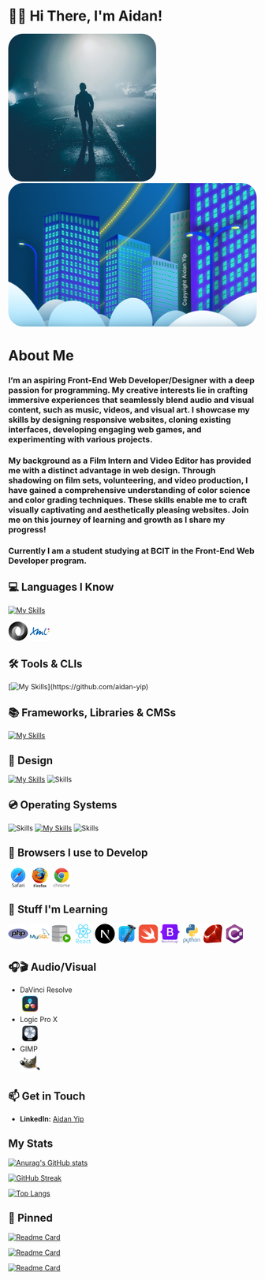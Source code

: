 # 👋🏻 Hi There, I'm Aidan!

<img src="https://github.com/aidan-yip/aidan-yip/blob/main/small.jpg" width="300" style="border-radius: 30px;"></img>
<img src="https://github.com/aidan-yip/aidan-yip/blob/main/thin_cloud.png/" width="520" style="border-radius: 30px;" oncontextmenu="return false"></img>

# About Me

### I’m an aspiring Front-End Web Developer/Designer with a deep passion for programming. My creative interests lie in crafting immersive experiences that seamlessly blend audio and visual content, such as music, videos, and visual art. I showcase my skills by designing responsive websites, cloning existing interfaces, developing engaging web games, and experimenting with various projects. 

### My background as a Film Intern and Video Editor has provided me with a distinct advantage in web design. Through shadowing on film sets, volunteering, and video production, I have gained a comprehensive understanding of color science and color grading techniques. These skills enable me to craft visually captivating and aesthetically pleasing websites. Join me on this journey of learning and growth as I share my progress!

### Currently I am a student studying at BCIT in the Front-End Web Developer program.

## 💻 Languages I Know

 [![My Skills](https://skillicons.dev/icons?i=html,css,js,php,md,svg)](https://github.com/aidan-yip)
 
<div>
  <img src="https://github.com/devicons/devicon/blob/master/icons/json/json-original.svg" width="40" height="40"></img>
  <img src="https://github.com/devicons/devicon/blob/master/icons/xml/xml-original.svg" width="40" height="40"></img>
</div>

## 🛠️ Tools & CLIs

 [![My Skills](https://skillicons.dev/icons?i=vscode,github,gitlab,git,netlify,cloudflare,stackoverflow,bash,firebase,npm,pnpm,)](https://github.com/aidan-yip)

## 📚 Frameworks, Libraries & CMSs

 [![My Skills](https://skillicons.dev/icons?i=sass,jquery,react,vite,electron,wordpress,mui,emotion)](https://github.com/aidan-yip)

## 🎨 Design

 [![My Skills](https://skillicons.dev/icons?i=figma,xd,illustrator,photoshop)](https://github.com/aidan-yip)
 ![Skills](https://skills-icons.vercel.app/api/icons?i=lightroom)

## 💿 Operating Systems

   ![Skills](https://skills-icons.vercel.app/api/icons?i=apple,windows,linux,ubuntu,mint)
   [![My Skills](https://skillicons.dev/icons?i=mint)](https://github.com/aidan-yip)
   ![Skills](https://skills-icons.vercel.app/api/icons?i=debian,raspberrypi)

## 🛜 Browsers I use to Develop

<div>
  <img src="https://github.com/devicons/devicon/blob/master/icons/safari/safari-original-wordmark.svg" width="40" height="40"></img>
  <img src="https://github.com/devicons/devicon/blob/master/icons/firefox/firefox-original-wordmark.svg" width="40" height="40"></img>
  <img src="https://github.com/devicons/devicon/blob/master/icons/chrome/chrome-original-wordmark.svg" width="40" height="40"></img>
</div>

## 🌿 Stuff I'm Learning

<div>
  <img src="https://github.com/devicons/devicon/blob/master/icons/php/php-original.svg" width="40" height="40"></img>
  <img src="https://github.com/devicons/devicon/blob/master/icons/mysql/mysql-original-wordmark.svg" width="40" height="40"></img>
  <img src="https://github.com/devicons/devicon/blob/master/icons/sqldeveloper/sqldeveloper-original.svg" width="40" height="40"></img>
  <img src="https://github.com/devicons/devicon/blob/master/icons/react/react-original-wordmark.svg" width="40" height="40"></img>
  <img src="https://github.com/devicons/devicon/blob/master/icons/nextjs/nextjs-original.svg" width="40" height="40"></img>
  <img src="https://github.com/devicons/devicon/blob/master/icons/xcode/xcode-original.svg" width="40" height="40"></img>
  <img src="https://github.com/devicons/devicon/blob/master/icons/swift/swift-original.svg" width="40" height="40"></img>
  <img src="https://github.com/devicons/devicon/blob/master/icons/bootstrap/bootstrap-original-wordmark.svg" width="40" height="40"></img>
  <img src="https://github.com/devicons/devicon/blob/master/icons/python/python-original-wordmark.svg" width="40" height="40"></img>
  <img src="https://github.com/devicons/devicon/blob/master/icons/ruby/ruby-original.svg" width="40" height="40"></img>
  <img src="https://github.com/devicons/devicon/blob/master/icons/csharp/csharp-original.svg" width="40" height="40"></img>
</div>

## 🎧🎬 Audio/Visual

<ul>
  <li>DaVinci Resolve</li>
  <img src="https://github.com/aidan-yip/aidan-yip/raw/main/davinci.png" width="40" height="40"></img>
  <li>Logic Pro X</li>
  <img src="https://github.com/aidan-yip/aidan-yip/raw/main/logicpro-icon.png" width="40" height="40"></img>
  <li>GIMP</li>
   <img src="https://github.com/devicons/devicon/raw/master/icons/gimp/gimp-original.svg" width="40" height="40"></img>
</ul>

## 📫 Get in Touch 

- **LinkedIn:** [Aidan Yip](https://www.linkedin.com/in/aidan-yip/)

## My Stats

[![Anurag's GitHub stats](https://github-readme-stats.vercel.app/api?username=aidan-yip&border_radius=35&border_color=001658&theme=algolia)](https://github.com/aidan-yip)

[![GitHub Streak](https://streak-stats.demolab.com?user=aidan-yip&theme=hacker&border_radius=35&card_width=450&background=001900&border=022B00)](https://github.com/aidan-yip)

[![Top Langs](https://github-readme-stats.vercel.app/api/top-langs/?username=aidan-yip&layout=donut-vertical&theme=codeSTACKr&border_radius=35&card_width=450&height=195)](https://github.com/aidan-yip)

## 📌 Pinned

[![Readme Card](https://github-readme-stats.vercel.app/api/pin/?username=aidan-yip&repo=mac_tv&theme=algolia)](https://github.com/aidan-yip/mac_tv)

[![Readme Card](https://github-readme-stats.vercel.app/api/pin/?username=aidan-yip&repo=calculator&theme=algolia)](https://github.com/aidan-yip/calculator)

[![Readme Card](https://github-readme-stats.vercel.app/api/pin/?username=aidan-yip&repo=zone_23&theme=algolia)](https://github.com/aidan-yip/zone_23)

<!--
**aidan-yip/aidan-yip** is a ✨ _special_ ✨ repository because its `README.md` (this file) appears on your GitHub profile.

  <img src="" width="40" height="40"></img>
  <img src="" width="40" height="40"></img>
  <img src="" width="40" height="40"></img>

  <div>
  <img src="https://github.com/devicons/devicon/blob/master/icons/html5/html5-original-wordmark.svg" width="40" height="40"></img>
  <img src="https://github.com/devicons/devicon/blob/master/icons/css3/css3-original-wordmark.svg" width="40" height="40"></img>
  <img src="https://github.com/devicons/devicon/blob/master/icons/javascript/javascript-original.svg" width="40" height="40"></img>
  <img src="https://github.com/devicons/devicon/blob/master/icons/json/json-original.svg" width="40" height="40"></img>
  <img src="https://github.com/devicons/devicon/blob/master/icons/xml/xml-original.svg" width="40" height="40"></img>
  <img src="https://github.com/devicons/devicon/blob/master/icons/markdown/markdown-original.svg" width="40" height="40"></img>
</div>

<div>
  <img src="https://github.com/devicons/devicon/blob/master/icons/jquery/jquery-original-wordmark.svg" width="40" height="40"></img>
  <img src="https://github.com/devicons/devicon/blob/master/icons/electron/electron-original.svg" width="40" height="40"></img>
</div>

  <div>
  <img src="https://github.com/aidan-yip/aidan-yip/raw/main/apple.png" width="35" height="40"></img>
  <img src="https://github.com/devicons/devicon/blob/master/icons/linux/linux-original.svg" width="40" height="40"></img>
  <img src="https://github.com/devicons/devicon/blob/master/icons/windows11/windows11-original.svg" width="40" height="40"></img> 
</div>

  <div>
  <img src="https://github.com/devicons/devicon/blob/master/icons/vscode/vscode-original-wordmark.svg" width="40" height="40"></img>
  <img src="https://github.com/devicons/devicon/blob/master/icons/github/github-original-wordmark.svg" width="40" height="40"></img>
  <img src="https://github.com/devicons/devicon/blob/master/icons/git/git-original-wordmark.svg" width="40" height="40"></img>
  <img src="https://github.com/devicons/devicon/blob/master/icons/netlify/netlify-original-wordmark.svg" width="40" height="40"></img>
  <img src="https://github.com/devicons/devicon/blob/master/icons/firebase/firebase-original-wordmark.svg" width="40" height="40"></img>
  <img src="https://github.com/devicons/devicon/blob/master/icons/cloudflare/cloudflare-original-wordmark.svg" width="40" height="40"></img>
  <img src="https://github.com/devicons/devicon/blob/master/icons/npm/npm-original-wordmark.svg" width="40" height="40"></img>
  <img src="https://github.com/devicons/devicon/blob/master/icons/google/google-original-wordmark.svg" width="40" height="40"></img>
</div>

Here are some ideas to get you started:

- 🔭 I’m currently working on ...
- 🌱 I’m currently learning ...
- 👯 I’m looking to collaborate on ...
- 🤔 I’m looking for help with ...
- 💬 Ask me about ...
- 📫 How to reach me: ...
- ⚡ Fun fact: ...
-->
